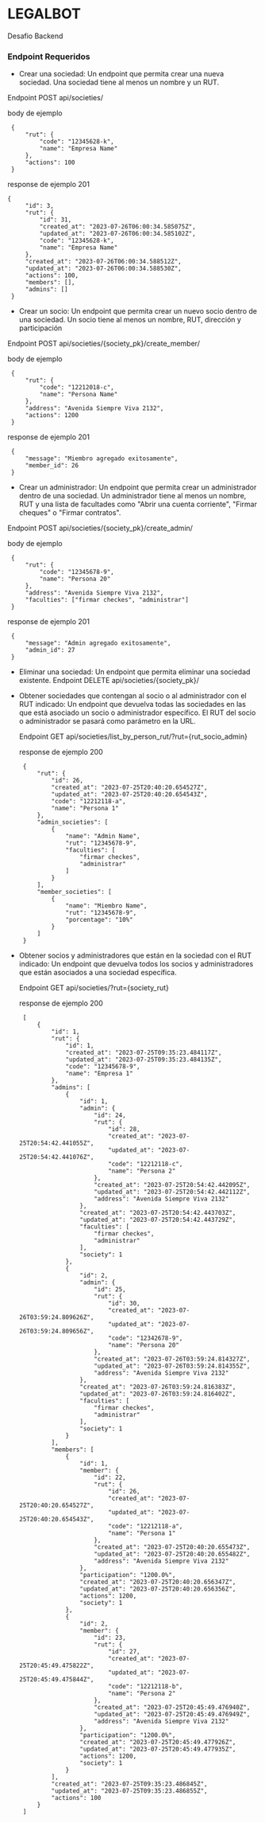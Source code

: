 LEGALBOT
======

Desafio Backend


### Endpoint Requeridos ###

* Crear una sociedad: Un endpoint que permita crear una nueva sociedad. Una sociedad tiene al menos un nombre y un RUT.

Endpoint POST api/societies/

   body de ejemplo
   ```
    {
        "rut": {
            "code": "12345628-k",
            "name": "Empresa Name" 
        },
        "actions": 100
    }
   ```
   response de ejemplo 201
   ```
   {
        "id": 3,
        "rut": {
            "id": 31,
            "created_at": "2023-07-26T06:00:34.585075Z",
            "updated_at": "2023-07-26T06:00:34.585102Z",
            "code": "12345628-k",
            "name": "Empresa Name"
        },
        "created_at": "2023-07-26T06:00:34.588512Z",
        "updated_at": "2023-07-26T06:00:34.588530Z",
        "actions": 100,
        "members": [],
        "admins": []
    }
   ```


* Crear un socio: Un endpoint que permita crear un nuevo socio dentro de una sociedad. Un socio tiene al menos un nombre, RUT, dirección y participación

Endpoint POST api/societies/{society_pk}/create_member/

   body de ejemplo
   ```
    {
        "rut": {
            "code": "12212018-c",
            "name": "Persona Name"
        },
        "address": "Avenida Siempre Viva 2132",
        "actions": 1200
    }
   ```
   response de ejemplo 201
   ```
    {
        "message": "Miembro agregado exitosamente",
        "member_id": 26
    }
   ```

* Crear un administrador: Un endpoint que permita crear un administrador dentro de una sociedad. Un administrador tiene al menos un nombre, RUT y una lista de facultades como "Abrir una cuenta corriente", "Firmar cheques" o "Firmar contratos".

Endpoint POST api/societies/{society_pk}/create_admin/

   body de ejemplo
   ```
    {
        "rut": {
            "code": "12345678-9",
            "name": "Persona 20"
        },
        "address": "Avenida Siempre Viva 2132",
        "faculties": ["firmar checkes", "administrar"]
    }
   ```
   response de ejemplo 201
   ```
    {
        "message": "Admin agregado exitosamente",
        "admin_id": 27
    }
   ```

* Eliminar una sociedad: Un endpoint que permita eliminar una sociedad existente.
    Endpoint DELETE api/societies/{society_pk}/

* Obtener sociedades que contengan al socio o al administrador con el RUT indicado: Un endpoint que devuelva todas las sociedades en las que está asociado un socio o administrador específico. El RUT del socio o administrador se pasará como parámetro en la URL.

    Endpoint GET api/societies/list_by_person_rut/?rut={rut_socio_admin}

   response de ejemplo 200
   ```
    {
        "rut": {
            "id": 26,
            "created_at": "2023-07-25T20:40:20.654527Z",
            "updated_at": "2023-07-25T20:40:20.654543Z",
            "code": "12212118-a",
            "name": "Persona 1"
        },
        "admin_societies": [
            {
                "name": "Admin Name",
                "rut": "12345678-9",
                "faculties": [
                    "firmar checkes",
                    "administrar"
                ]
            }
        ],
        "member_societies": [
            {
                "name": "Miembro Name",
                "rut": "12345678-9",
                "porcentage": "10%"
            }
        ]
    }
   ```

* Obtener socios y administradores que están en la sociedad con el RUT indicado: Un endpoint que devuelva todos los socios y administradores que están asociados a una sociedad específica.

   Endpoint GET api/societies/?rut={society_rut}

   response de ejemplo 200
   ```
    [
        {
            "id": 1,
            "rut": {
                "id": 1,
                "created_at": "2023-07-25T09:35:23.484117Z",
                "updated_at": "2023-07-25T09:35:23.484135Z",
                "code": "12345678-9",
                "name": "Empresa 1"
            },
            "admins": [
                {
                    "id": 1,
                    "admin": {
                        "id": 24,
                        "rut": {
                            "id": 28,
                            "created_at": "2023-07-25T20:54:42.441055Z",
                            "updated_at": "2023-07-25T20:54:42.441076Z",
                            "code": "12212118-c",
                            "name": "Persona 2"
                        },
                        "created_at": "2023-07-25T20:54:42.442095Z",
                        "updated_at": "2023-07-25T20:54:42.442112Z",
                        "address": "Avenida Siempre Viva 2132"
                    },
                    "created_at": "2023-07-25T20:54:42.443703Z",
                    "updated_at": "2023-07-25T20:54:42.443729Z",
                    "faculties": [
                        "firmar checkes",
                        "administrar"
                    ],
                    "society": 1
                },
                {
                    "id": 2,
                    "admin": {
                        "id": 25,
                        "rut": {
                            "id": 30,
                            "created_at": "2023-07-26T03:59:24.809626Z",
                            "updated_at": "2023-07-26T03:59:24.809656Z",
                            "code": "12342678-9",
                            "name": "Persona 20"
                        },
                        "created_at": "2023-07-26T03:59:24.814327Z",
                        "updated_at": "2023-07-26T03:59:24.814355Z",
                        "address": "Avenida Siempre Viva 2132"
                    },
                    "created_at": "2023-07-26T03:59:24.816383Z",
                    "updated_at": "2023-07-26T03:59:24.816402Z",
                    "faculties": [
                        "firmar checkes",
                        "administrar"
                    ],
                    "society": 1
                }
            ],
            "members": [
                {
                    "id": 1,
                    "member": {
                        "id": 22,
                        "rut": {
                            "id": 26,
                            "created_at": "2023-07-25T20:40:20.654527Z",
                            "updated_at": "2023-07-25T20:40:20.654543Z",
                            "code": "12212118-a",
                            "name": "Persona 1"
                        },
                        "created_at": "2023-07-25T20:40:20.655473Z",
                        "updated_at": "2023-07-25T20:40:20.655482Z",
                        "address": "Avenida Siempre Viva 2132"
                    },
                    "participation": "1200.0%",
                    "created_at": "2023-07-25T20:40:20.656347Z",
                    "updated_at": "2023-07-25T20:40:20.656356Z",
                    "actions": 1200,
                    "society": 1
                },
                {
                    "id": 2,
                    "member": {
                        "id": 23,
                        "rut": {
                            "id": 27,
                            "created_at": "2023-07-25T20:45:49.475822Z",
                            "updated_at": "2023-07-25T20:45:49.475844Z",
                            "code": "12212118-b",
                            "name": "Persona 2"
                        },
                        "created_at": "2023-07-25T20:45:49.476940Z",
                        "updated_at": "2023-07-25T20:45:49.476949Z",
                        "address": "Avenida Siempre Viva 2132"
                    },
                    "participation": "1200.0%",
                    "created_at": "2023-07-25T20:45:49.477926Z",
                    "updated_at": "2023-07-25T20:45:49.477935Z",
                    "actions": 1200,
                    "society": 1
                }
            ],
            "created_at": "2023-07-25T09:35:23.486845Z",
            "updated_at": "2023-07-25T09:35:23.486855Z",
            "actions": 100
        }
    ]
   ```

